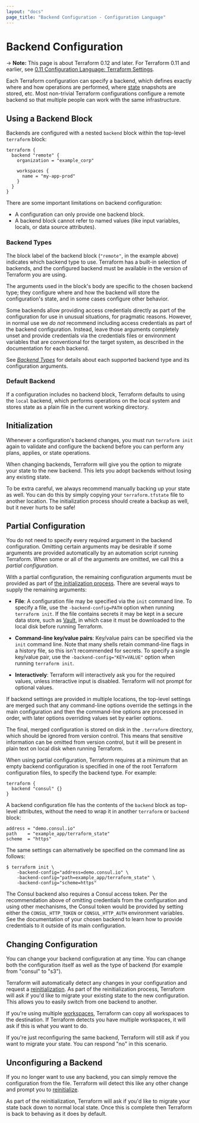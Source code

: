 ```yaml
---
layout: "docs"
page_title: "Backend Configuration - Configuration Language"
---
```


# Backend Configuration

-> **Note:** This page is about Terraform 0.12 and later. For Terraform 0.11 and
earlier, see
[0.11 Configuration Language: Terraform Settings](../configuration-0-11/terraform.html).


Each Terraform configuration can specify a backend, which defines exactly where
and how operations are performed, where [state](/docs/state/index.html)
snapshots are stored, etc. Most non-trivial Terraform configurations configure
a remote backend so that multiple people can work with the same infrastructure.

## Using a Backend Block

Backends are configured with a nested `backend` block within the top-level
`terraform` block:

```hcl
terraform {
  backend "remote" {
    organization = "example_corp"

    workspaces {
      name = "my-app-prod"
    }
  }
}
```

There are some important limitations on backend configuration:

- A configuration can only provide one backend block.
- A backend block cannot refer to named values (like input variables, locals, or data source attributes).

### Backend Types

The block label of the backend block (`"remote"`, in the example above) indicates which backend type to use. Terraform has a built-in selection of backends, and the configured backend must be available in the version of Terraform you are using.

The arguments used in the block's body are specific to the chosen backend type; they configure where and how the backend will store the configuration's state, and in some cases configure other behavior.

Some backends allow providing access credentials directly as part of the configuration for use in unusual situations, for pragmatic reasons. However, in normal use we _do not_ recommend including access credentials as part of the backend configuration. Instead, leave those arguments completely unset and provide credentials via the credentials files or environment variables that are conventional for the target system, as described in the documentation for each backend.

See _[Backend Types](/docs/backends/types/index.html)_ for details about each supported backend type and its configuration arguments.

### Default Backend

If a configuration includes no backend block, Terraform defaults to using the `local` backend, which performs operations on the local system and stores state as a plain file in the current working directory.

## Initialization

Whenever a configuration's backend changes, you must run `terraform init` again
to validate and configure the backend before you can perform any plans, applies,
or state operations.

When changing backends, Terraform will give you the option to migrate
your state to the new backend. This lets you adopt backends without losing
any existing state.

To be extra careful, we always recommend manually backing up your state
as well. You can do this by simply copying your `terraform.tfstate` file
to another location. The initialization process should create a backup
as well, but it never hurts to be safe!

## Partial Configuration

You do not need to specify every required argument in the backend configuration.
Omitting certain arguments may be desirable if some arguments are provided
automatically by an automation script running Terraform. When some or all of
the arguments are omitted, we call this a _partial configuration_.

With a partial configuration, the remaining configuration arguments must be
provided as part of
[the initialization process](/docs/backends/init.html#backend-initialization).
There are several ways to supply the remaining arguments:

  * **File**: A configuration file may be specified via the `init` command line.
    To specify a file, use the `-backend-config=PATH` option when running
    `terraform init`. If the file contains secrets it may be kept in
    a secure data store, such as
    [Vault](https://www.vaultproject.io/), in which case it must be downloaded
    to the local disk before running Terraform.

  * **Command-line key/value pairs**: Key/value pairs can be specified via the
    `init` command line. Note that many shells retain command-line flags in a
    history file, so this isn't recommended for secrets. To specify a single
    key/value pair, use the `-backend-config="KEY=VALUE"` option when running
    `terraform init`.

  * **Interactively**: Terraform will interactively ask you for the required
    values, unless interactive input is disabled. Terraform will not prompt for
    optional values.

If backend settings are provided in multiple locations, the top-level
settings are merged such that any command-line options override the settings
in the main configuration and then the command-line options are processed
in order, with later options overriding values set by earlier options.

The final, merged configuration is stored on disk in the `.terraform`
directory, which should be ignored from version control. This means that
sensitive information can be omitted from version control, but it will be
present in plain text on local disk when running Terraform.

When using partial configuration, Terraform requires at a minimum that
an empty backend configuration is specified in one of the root Terraform
configuration files, to specify the backend type. For example:

```hcl
terraform {
  backend "consul" {}
}
```

A backend configuration file has the contents of the `backend` block as
top-level attributes, without the need to wrap it in another `terraform`
or `backend` block:

```hcl
address = "demo.consul.io"
path    = "example_app/terraform_state"
scheme  = "https"
```

The same settings can alternatively be specified on the command line as
follows:

```
$ terraform init \
    -backend-config="address=demo.consul.io" \
    -backend-config="path=example_app/terraform_state" \
    -backend-config="scheme=https"
```

The Consul backend also requires a Consul access token. Per the recommendation
above of omitting credentials from the configuration and using other mechanisms,
the Consul token would be provided by setting either the `CONSUL_HTTP_TOKEN`
or `CONSUL_HTTP_AUTH` environment variables. See the documentation of your
chosen backend to learn how to provide credentials to it outside of its main
configuration.

## Changing Configuration

You can change your backend configuration at any time. You can change
both the configuration itself as well as the type of backend (for example
from "consul" to "s3").

Terraform will automatically detect any changes in your configuration
and request a [reinitialization](/docs/backends/init.html). As part of
the reinitialization process, Terraform will ask if you'd like to migrate
your existing state to the new configuration. This allows you to easily
switch from one backend to another.

If you're using multiple [workspaces](/docs/state/workspaces.html),
Terraform can copy all workspaces to the destination. If Terraform detects
you have multiple workspaces, it will ask if this is what you want to do.

If you're just reconfiguring the same backend, Terraform will still ask if you
want to migrate your state. You can respond "no" in this scenario.

## Unconfiguring a Backend

If you no longer want to use any backend, you can simply remove the
configuration from the file. Terraform will detect this like any other
change and prompt you to [reinitialize](/docs/backends/init.html).

As part of the reinitialization, Terraform will ask if you'd like to migrate
your state back down to normal local state. Once this is complete then
Terraform is back to behaving as it does by default.
